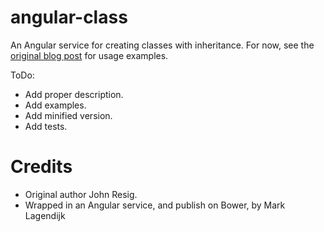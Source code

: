 angular-class
=============

An Angular service for creating classes with inheritance.
For now, see the [original blog post](http://ejohn.org/blog/simple-javascript-inheritance/) for usage examples.

ToDo:
- Add proper description.
- Add examples.
- Add minified version.
- Add tests.


# Credits
- Original author John Resig.
- Wrapped in an Angular service, and publish on Bower, by Mark Lagendijk
